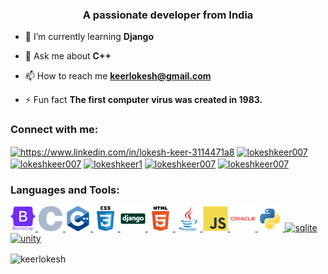 <h3 align="center">A passionate developer from India</h3>

- 🌱 I’m currently learning **Django**

- 💬 Ask me about **C++**

- 📫 How to reach me **keerlokesh@gmail.com**

- ⚡ Fun fact **The first computer virus was created in 1983.**

<h3 align="left">Connect with me:</h3>
<p align="left">
<a href="https://linkedin.com/in/https://www.linkedin.com/in/lokesh-keer-3114471a8" target="blank"><img align="center" src="https://cdn.jsdelivr.net/npm/simple-icons@3.0.1/icons/linkedin.svg" alt="https://www.linkedin.com/in/lokesh-keer-3114471a8" height="30" width="40" /></a>
<a href="https://instagram.com/lokeshkeer007" target="blank"><img align="center" src="https://cdn.jsdelivr.net/npm/simple-icons@3.0.1/icons/instagram.svg" alt="lokeshkeer007" height="30" width="40" /></a>
<a href="https://www.hackerrank.com/lokeshkeer007" target="blank"><img align="center" src="https://cdn.jsdelivr.net/npm/simple-icons@3.0.1/icons/hackerrank.svg" alt="lokeshkeer007" height="30" width="40" /></a>
<a href="https://codeforces.com/profile/lokeshkeer1" target="blank"><img align="center" src="https://cdn.jsdelivr.net/npm/simple-icons@3.0.1/icons/codeforces.svg" alt="lokeshkeer1" height="30" width="40" /></a>
<a href="https://www.hackerearth.com/lokeshkeer007" target="blank"><img align="center" src="https://cdn.jsdelivr.net/npm/simple-icons@3.0.1/icons/hackerearth.svg" alt="lokeshkeer007" height="30" width="40" /></a>
<a href="https://auth.geeksforgeeks.org/user/lokeshkeer007" target="blank"><img align="center" src="https://cdn.jsdelivr.net/npm/simple-icons@3.0.1/icons/geeksforgeeks.svg" alt="lokeshkeer007" height="30" width="40" /></a>
</p>

<h3 align="left">Languages and Tools:</h3>
<p align="left"> <a href="https://getbootstrap.com" target="_blank"> <img src="https://raw.githubusercontent.com/devicons/devicon/master/icons/bootstrap/bootstrap-plain-wordmark.svg" alt="bootstrap" width="40" height="40"/> </a> <a href="https://www.cprogramming.com/" target="_blank"> <img src="https://raw.githubusercontent.com/devicons/devicon/master/icons/c/c-original.svg" alt="c" width="40" height="40"/> </a> <a href="https://www.w3schools.com/cpp/" target="_blank"> <img src="https://raw.githubusercontent.com/devicons/devicon/master/icons/cplusplus/cplusplus-original.svg" alt="cplusplus" width="40" height="40"/> </a> <a href="https://www.w3schools.com/css/" target="_blank"> <img src="https://raw.githubusercontent.com/devicons/devicon/master/icons/css3/css3-original-wordmark.svg" alt="css3" width="40" height="40"/> </a> <a href="https://www.djangoproject.com/" target="_blank"> <img src="https://raw.githubusercontent.com/devicons/devicon/master/icons/django/django-original.svg" alt="django" width="40" height="40"/> </a> <a href="https://www.w3.org/html/" target="_blank"> <img src="https://raw.githubusercontent.com/devicons/devicon/master/icons/html5/html5-original-wordmark.svg" alt="html5" width="40" height="40"/> </a> <a href="https://www.java.com" target="_blank"> <img src="https://raw.githubusercontent.com/devicons/devicon/master/icons/java/java-original.svg" alt="java" width="40" height="40"/> </a> <a href="https://developer.mozilla.org/en-US/docs/Web/JavaScript" target="_blank"> <img src="https://raw.githubusercontent.com/devicons/devicon/master/icons/javascript/javascript-original.svg" alt="javascript" width="40" height="40"/> </a> <a href="https://www.oracle.com/" target="_blank"> <img src="https://raw.githubusercontent.com/devicons/devicon/master/icons/oracle/oracle-original.svg" alt="oracle" width="40" height="40"/> </a> <a href="https://www.python.org" target="_blank"> <img src="https://raw.githubusercontent.com/devicons/devicon/master/icons/python/python-original.svg" alt="python" width="40" height="40"/> </a> <a href="https://www.sqlite.org/" target="_blank"> <img src="https://www.vectorlogo.zone/logos/sqlite/sqlite-icon.svg" alt="sqlite" width="40" height="40"/> </a> <a href="https://unity.com/" target="_blank"> <img src="https://www.vectorlogo.zone/logos/unity3d/unity3d-icon.svg" alt="unity" width="40" height="40"/> </a> </p>

<p><img align="center" src="https://github-readme-stats.vercel.app/api/top-langs?username=keerlokesh&show_icons=true&locale=en&layout=compact" alt="keerlokesh" /></p>
